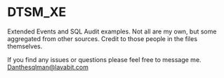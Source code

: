 # DTSM_XE
Extended Events and SQL Audit examples. 
Not all are my own, but some aggregated from other sources. Credit to those people in the files themselves. 

If you find any issues or questions please feel free to message me. 
Danthesqlman@lavabit.com

